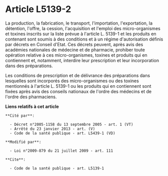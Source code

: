 # Article L5139-2

La production, la fabrication, le transport, l'importation, l'exportation, la détention, l'offre, la cession, l'acquisition
et l'emploi des micro-organismes et toxines inscrits sur la liste prévue à l'article L. 5139-1 et les produits en contenant
sont soumis à des conditions et à un régime d'autorisation définis par décrets en Conseil d'Etat. Ces décrets peuvent, après
avis des académies nationales de médecine et de pharmacie, prohiber toute opération relative à ces micro-organismes, toxines
et produits qui en contiennent et, notamment, interdire leur prescription et leur incorporation dans des préparations. 

Les conditions de prescription et de délivrance des préparations dans lesquelles sont incorporés des micro-organismes ou des
toxines mentionnés à l'article L. 5139-1 ou les produits qui en contiennent sont fixées après avis des conseils nationaux de
l'ordre des médecins et de l'ordre des pharmaciens.

**Liens relatifs à cet article**

	**Cité par**:

	  - Décret n°2005-1158 du 13 septembre 2005 - art. 1 (VT)
	  - Arrêté du 23 janvier 2013 - art. (V)
	  - Code de la santé publique - art. L5439-1 (VD)

	**Modifié par**:

	  - Loi n°2009-879 du 21 juillet 2009 - art. 111

	**Cite**:

	  - Code de la santé publique - art. L5139-1
